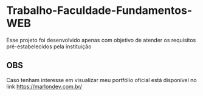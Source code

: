 # Trabalho-Faculdade-Fundamentos-WEB
Esse projeto foi desenvolvido apenas com objetivo de atender os requisitos pré-estabelecidos pela instituição

## OBS
Caso tenham interesse em visualizar meu portfólio oficial está disponível no link https://marlondev.com.br/
